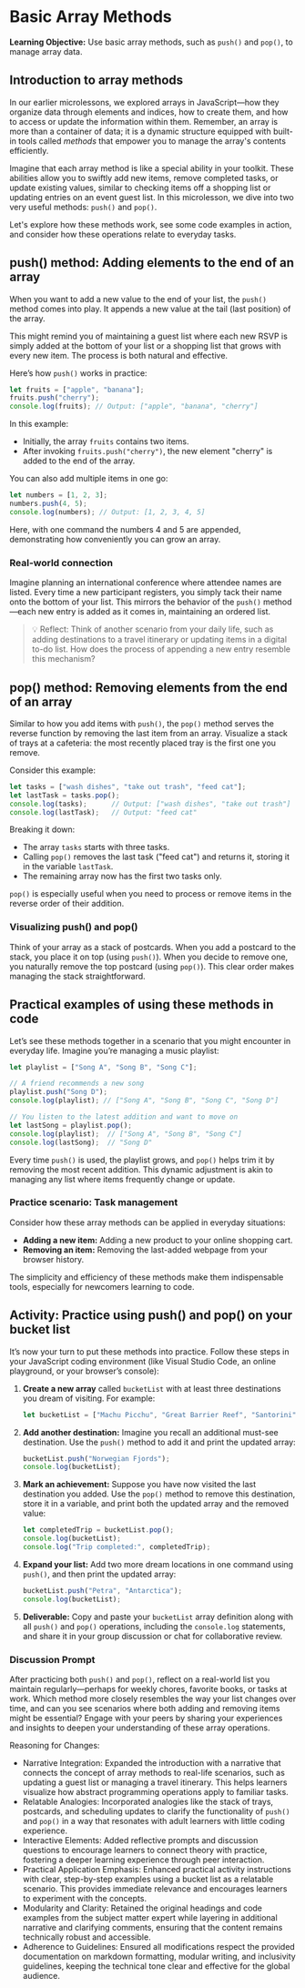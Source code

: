 # Basic Array Methods

**Learning Objective:** Use basic array methods, such as `push()` and `pop()`, to manage array data.

## Introduction to array methods

In our earlier microlessons, we explored arrays in JavaScript—how they organize data through elements and indices, how to create them, and how to access or update the information within them. Remember, an array is more than a container of data; it is a dynamic structure equipped with built-in tools called *methods* that empower you to manage the array's contents efficiently. 

Imagine that each array method is like a special ability in your toolkit. These abilities allow you to swiftly add new items, remove completed tasks, or update existing values, similar to checking items off a shopping list or updating entries on an event guest list. In this microlesson, we dive into two very useful methods: `push()` and `pop()`.

Let's explore how these methods work, see some code examples in action, and consider how these operations relate to everyday tasks.

## push() method: Adding elements to the end of an array

When you want to add a new value to the end of your list, the `push()` method comes into play. It appends a new value at the tail (last position) of the array. 

This might remind you of maintaining a guest list where each new RSVP is simply added at the bottom of your list or a shopping list that grows with every new item. The process is both natural and effective.

Here’s how `push()` works in practice:

```javascript
let fruits = ["apple", "banana"];
fruits.push("cherry");
console.log(fruits); // Output: ["apple", "banana", "cherry"]
```

In this example:
- Initially, the array `fruits` contains two items.
- After invoking `fruits.push("cherry")`, the new element "cherry" is added to the end of the array.

You can also add multiple items in one go:

```javascript
let numbers = [1, 2, 3];
numbers.push(4, 5);
console.log(numbers); // Output: [1, 2, 3, 4, 5]
```

Here, with one command the numbers 4 and 5 are appended, demonstrating how conveniently you can grow an array.

### Real-world connection

Imagine planning an international conference where attendee names are listed. Every time a new participant registers, you simply tack their name onto the bottom of your list. This mirrors the behavior of the `push()` method—each new entry is added as it comes in, maintaining an ordered list.

> 💡 Reflect: Think of another scenario from your daily life, such as adding destinations to a travel itinerary or updating items in a digital to-do list. How does the process of appending a new entry resemble this mechanism?

## pop() method: Removing elements from the end of an array

Similar to how you add items with `push()`, the `pop()` method serves the reverse function by removing the last item from an array. Visualize a stack of trays at a cafeteria: the most recently placed tray is the first one you remove. 

Consider this example:

```javascript
let tasks = ["wash dishes", "take out trash", "feed cat"];
let lastTask = tasks.pop();
console.log(tasks);      // Output: ["wash dishes", "take out trash"]
console.log(lastTask);   // Output: "feed cat"
```

Breaking it down:
- The array `tasks` starts with three tasks.
- Calling `pop()` removes the last task ("feed cat") and returns it, storing it in the variable `lastTask`.
- The remaining array now has the first two tasks only.

`pop()` is especially useful when you need to process or remove items in the reverse order of their addition.

### Visualizing push() and pop()

Think of your array as a stack of postcards. When you add a postcard to the stack, you place it on top (using `push()`). When you decide to remove one, you naturally remove the top postcard (using `pop()`). This clear order makes managing the stack straightforward.

## Practical examples of using these methods in code

Let’s see these methods together in a scenario that you might encounter in everyday life. Imagine you’re managing a music playlist:

```javascript
let playlist = ["Song A", "Song B", "Song C"];

// A friend recommends a new song
playlist.push("Song D");
console.log(playlist); // ["Song A", "Song B", "Song C", "Song D"]

// You listen to the latest addition and want to move on
let lastSong = playlist.pop();
console.log(playlist);  // ["Song A", "Song B", "Song C"]
console.log(lastSong);  // "Song D"
```

Every time `push()` is used, the playlist grows, and `pop()` helps trim it by removing the most recent addition. This dynamic adjustment is akin to managing any list where items frequently change or update.

### Practice scenario: Task management

Consider how these array methods can be applied in everyday situations:
- **Adding a new item:** Adding a new product to your online shopping cart.
- **Removing an item:** Removing the last-added webpage from your browser history.

The simplicity and efficiency of these methods make them indispensable tools, especially for newcomers learning to code.

## Activity: Practice using push() and pop() on your bucket list

It’s now your turn to put these methods into practice. Follow these steps in your JavaScript coding environment (like Visual Studio Code, an online playground, or your browser’s console):

1. **Create a new array** called `bucketList` with at least three destinations you dream of visiting. For example:
   ```javascript
   let bucketList = ["Machu Picchu", "Great Barrier Reef", "Santorini"];
   ```
2. **Add another destination:** Imagine you recall an additional must-see destination. Use the `push()` method to add it and print the updated array:
   ```javascript
   bucketList.push("Norwegian Fjords");
   console.log(bucketList);
   ```
3. **Mark an achievement:** Suppose you have now visited the last destination you added. Use the `pop()` method to remove this destination, store it in a variable, and print both the updated array and the removed value:
   ```javascript
   let completedTrip = bucketList.pop();
   console.log(bucketList);
   console.log("Trip completed:", completedTrip);
   ```
4. **Expand your list:** Add two more dream locations in one command using `push()`, and then print the updated array:
   ```javascript
   bucketList.push("Petra", "Antarctica");
   console.log(bucketList);
   ```
5. **Deliverable:** Copy and paste your `bucketList` array definition along with all `push()` and `pop()` operations, including the `console.log` statements, and share it in your group discussion or chat for collaborative review.

### Discussion Prompt

After practicing both `push()` and `pop()`, reflect on a real-world list you maintain regularly—perhaps for weekly chores, favorite books, or tasks at work. Which method more closely resembles the way your list changes over time, and can you see scenarios where both adding and removing items might be essential? Engage with your peers by sharing your experiences and insights to deepen your understanding of these array operations.

  
Reasoning for Changes:

- Narrative Integration: Expanded the introduction with a narrative that connects the concept of array methods to real-life scenarios, such as updating a guest list or managing a travel itinerary. This helps learners visualize how abstract programming operations apply to familiar tasks.
- Relatable Analogies: Incorporated analogies like the stack of trays, postcards, and scheduling updates to clarify the functionality of `push()` and `pop()` in a way that resonates with adult learners with little coding experience.
- Interactive Elements: Added reflective prompts and discussion questions to encourage learners to connect theory with practice, fostering a deeper learning experience through peer interaction.
- Practical Application Emphasis: Enhanced practical activity instructions with clear, step-by-step examples using a bucket list as a relatable scenario. This provides immediate relevance and encourages learners to experiment with the concepts.
- Modularity and Clarity: Retained the original headings and code examples from the subject matter expert while layering in additional narrative and clarifying comments, ensuring that the content remains technically robust and accessible.
- Adherence to Guidelines: Ensured all modifications respect the provided documentation on markdown formatting, modular writing, and inclusivity guidelines, keeping the technical tone clear and effective for the global audience.